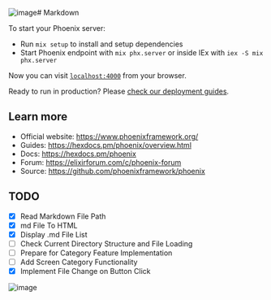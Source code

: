 ![image](https://github.com/lilllee/Elixir/assets/45530877/73a8ce89-9bec-4928-80ef-db86f03c4f45)# Markdown

To start your Phoenix server:

  * Run `mix setup` to install and setup dependencies
  * Start Phoenix endpoint with `mix phx.server` or inside IEx with `iex -S mix phx.server`

Now you can visit [`localhost:4000`](http://localhost:4000) from your browser.

Ready to run in production? Please [check our deployment guides](https://hexdocs.pm/phoenix/deployment.html).

## Learn more

  * Official website: https://www.phoenixframework.org/
  * Guides: https://hexdocs.pm/phoenix/overview.html
  * Docs: https://hexdocs.pm/phoenix
  * Forum: https://elixirforum.com/c/phoenix-forum
  * Source: https://github.com/phoenixframework/phoenix

## TODO
- [x] Read Markdown File Path
- [x] md File To HTML
- [x] Display .md File List
- [ ] Check Current Directory Structure and File Loading
- [ ] Prepare for Category Feature Implementation
- [ ] Add Screen Category Functionality
- [X] Implement File Change on Button Click

![image](https://github.com/lilllee/Elixir/assets/45530877/2e0a5526-9075-4d5a-bd16-b9949ce5292f)
